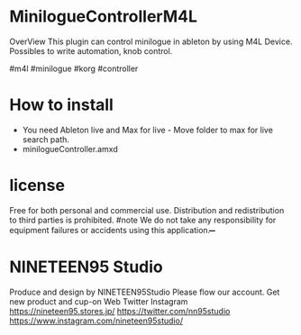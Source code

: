 # MinilogueControllerM4L

OverView
This plugin can control minilogue in ableton by using M4L Device. Possibles to write automation, knob control.

#m4l #minilogue #korg #controller


# How to install
- You need Ableton live and Max for live - Move folder to max for live search path.
- minilogueController.amxd
# license
Free for both personal and commercial use. Distribution and redistribution to third parties is prohibited.
#note
We do not take any responsibility for equipment failures or accidents using this application.
̶̶̶̶̶̶̶̶̶̶̶̶̶-
# NINETEEN95 Studio
Produce and design by NINETEEN95Studio
Please flow our account. Get new product and cup-on
Web Twitter Instagram
https://nineteen95.stores.jp/ https://twitter.com/nn95studio https://www.instagram.com/nineteen95studio/
   